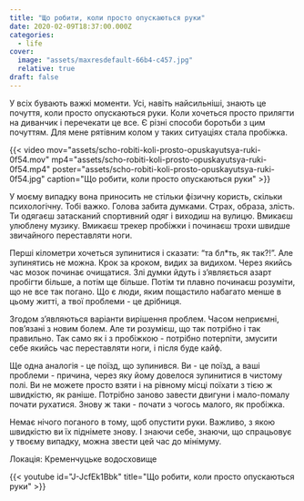 ```yaml
---
title: "Що робити, коли просто опускаються руки"
date: 2020-02-09T18:37:00.000Z
categories:
  - life
cover:
  image: "assets/maxresdefault-66b4-c457.jpg"
  relative: true
draft: false
---
```


У всіх бувають важкі моменти. Усі, навіть найсильніші, знають це почуття, коли просто опускаються руки. Коли хочеться просто прилягти на диванчик і перечекати це все. Є різні способи боротьби з цим почуттям. Для мене рятівним колом у таких ситуаціях стала пробіжка.

{{< video mov="assets/scho-robiti-koli-prosto-opuskayutsya-ruki-0f54.mov" mp4="assets/scho-robiti-koli-prosto-opuskayutsya-ruki-0f54.mp4" poster="assets/scho-robiti-koli-prosto-opuskayutsya-ruki-0f54.jpg" caption="Що робити, коли просто опускаються руки" >}}

У моєму випадку вона приносить не стільки фізичну користь, скільки психологічну. Тобі важко. Голова забита думками. Страх, образа, злість. Ти одягаєш затасканий спортивний одяг і виходиш на вулицю. Вмикаєш улюблену музику. Вмикаєш трекер пробіжки і починаєш трохи швидше звичайного переставляти ноги.

Перші кілометри хочеться зупинитися і сказати: “та бл\*ть, як так?!”. Але зупинятись не можна. Крок за кроком, видих за видихом. Через якийсь час мозок починає очищатися. Злі думки йдуть і з’являється азарт пробігти більше, а потім ще більше. Потім ти плавно починаєш розуміти, що не все так погано. Що є люди, яким пощастило набагато менше в цьому житті, а твої проблеми - це дрібниця.

Згодом з’являються варіанти вирішення проблем. Часом неприємні, пов’язані з новим болем. Але ти розумієш, що так потрібно і так правильно. Так само як і з пробіжкою - потрібно потерпіти, змусити себе якийсь час переставляти ноги, і після буде кайф.

Ще одна аналогія - це поїзд, що зупинився. Ви - це поїзд, а ваші проблеми - причина, через яку йому довелося зупинитися в чистому полі. Ви не можете просто взяти і на рівному місці поїхати з тією ж швидкістю, як раніше. Потрібно заново завести двигуни і мало-помалу почати рухатися. Знову ж таки - почати з чогось малого, як пробіжка.

Немає нічого поганого в тому, щоб опустити руки. Важливо, з якою швидкістю ви їх піднімете знову. І знаючи себе, знаючи, що спрацьовує у твоєму випадку, можна звести цей час до мінімуму.

Локація: Кременчуцьке водосховище

{{< youtube id="J-JcfEk1Bbk" title="Що робити, коли просто опускаються руки" >}}

